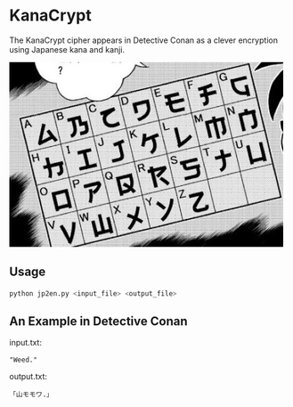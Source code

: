 # KanaCrypt
The KanaCrypt cipher appears in Detective Conan as a clever encryption using Japanese kana and kanji.

![](figure.jpg)

## Usage
```bash
python jp2en.py <input_file> <output_file>
```

## An Example in Detective Conan
input.txt:
```
"Weed."
```
output.txt:
```
「山モモワ.」
```
